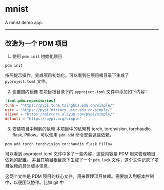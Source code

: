 # mnist
A mnist demo app.


----------------------------------------------------------
## 改造为一个 PDM 项目
1. 使用 `pdm init` 初始化项目
```shell
pdm init
```
按照提示操作，完成项目初始化。可以看到在项目根目录下生成了 `pyproject.toml` 文件。

2. 设置国内镜像
在项目根目录下的 `pyproject.toml` 文件中添加如下内容：
```toml
[tool.pdm.repositories]
tuna = "https://pypi.tuna.tsinghua.edu.cn/simple/"
ustc = "https://pypi.mirrors.ustc.edu.cn/simple/"
aliyun = "https://mirrors.aliyun.com/pypi/simple/"
default = "https://pypi.org/simple"
```

3. 安装项目中用到的依赖
本项目中的依赖有 torch, torchvision, torchaudio, flask, Pillow。可以使用 `pdm add` 命令安装这些依赖。
```shell
pdm add torch torchvision torchaudio flask Pillow
```
可以看到 pyproject.toml 文件中多了一些内容，这些内容是 PDM 用来管理项目依赖的配置。
并且在项目根目录下生成了一个 `pdm.lock` 文件，这个文件记录了项目依赖的具体版本信息。

这两个文件是 PDM 项目的核心文件，用来管理项目依赖。需要加入到版本控制中，以便团队协作。比如 git 中


